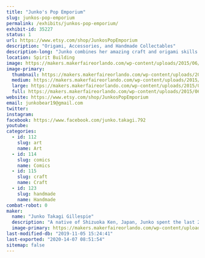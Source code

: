 ```yaml
---
title: "Junko's Pop Emporium"
slug: junkos-pop-emporium
permalink: /exhibits/junkos-pop-emporium/
exhibit-id: 35227
status: 1
url: https://www.etsy.com/shop/JunkosPopEmporium
description: "Origami, Accessories, and Handmade Collectables"
description-long: "Junko combines her amazing craft and origami skills with her love of pop culture to create one of a kind accessories and origami collectibles! Specializing in dragons and \"chibi\" figures inspired by everything from Star Wars to Pokemon, Junko's Pop Emporium has something to thrill and delight audiences of all ages. For those looking to let their geek flag fly on a daily basis, she also utilizes fun ribbons, fabrics, and charms to create custom clip-in hair bows and accessories. Stop by her exhibit space for all your handmade collectible needs, or simply to admire her wares and talk shop!"
location: Spirit Building
image: https://makers.makerfaireorlando.com/wp-content/uploads/2015/06/Avengers.jpg
image-primary:
  thumbnail: https://makers.makerfaireorlando.com/wp-content/uploads/2015/06/Avengers-150x150.jpg
  medium: https://makers.makerfaireorlando.com/wp-content/uploads/2015/06/Avengers-300x225.jpg
  large: https://makers.makerfaireorlando.com/wp-content/uploads/2015/06/Avengers.jpg
  full: https://makers.makerfaireorlando.com/wp-content/uploads/2015/06/Avengers.jpg
website: https://www.etsy.com/shop/JunkosPopEmporium
email: junkobear19@gmail.com
twitter: 
instagram: 
facebook: https://www.facebook.com/junko.takagi.792
youtube: 
categories:
  - id: 112
    slug: art
    name: Art
  - id: 114
    slug: comics
    name: Comics
  - id: 115
    slug: craft
    name: Craft
  - id: 123
    slug: handmade
    name: Handmade
combat-robot: 0
maker:
  name: "Junko Takagi Gillespie"
  description: "A native of Shizuoka Ken, Japan, Junko spent the last 20+ years teaching Japanese language and culture to elementary school students in Haines City, Florida. She has always created amazing origami creations as a hobby, but recently has discovered an untapped talent for combining her love for pop culture with her technical skills. Junko really enjoys using pop culture as inspiration for her accessories and 3D origami sculptures, and she hopes that the public will find them just as fun!"
  image-primary: https://makers.makerfaireorlando.com/wp-content/uploads/2015/06/junko-profile.jpg
last-modified-db: "2019-11-05 15:24:41"
last-exported: "2020-14-07 08:51:54"
sitemap: false
---
```

